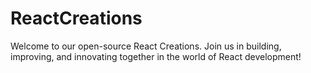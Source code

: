 # ReactCreations
Welcome to our open-source React Creations. Join us in building, improving, and innovating together in the world of React development!
